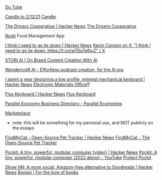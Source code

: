 
[Do Tube](https://www.ytt-tech.com/)

[Candle.to 2/12/21](https://candle.to/)
[Candle](http://gjobqjj7wyczbqie.onion/)

[The Drivers Cooperative | Hacker News](https://news.ycombinator.com/item?id=26588607)
[The Drivers Cooperative](https://drivers.coop/)

[Nosh](https://nosh.tech/)
Food Management App

[I think I need to go lie down | Hacker News](https://news.ycombinator.com/item?id=38288130)
[Kevin Cannon on X: "I think I need to go lie down. https://t.co/wT6a7q6juZ" / X](https://twitter.com/multikev/status/1724908185361011108)

[STORI AI | On Brand Content Creation With AI](https://storiai.com/)

[Wondercraft AI - Effortless podcast creation, for the AI era](https://www.wondercraft.ai/)

[I spent a year designing a low profile, minimal mechanical keyboard | Hacker News](https://news.ycombinator.com/item?id=32507172)
[Electronic Materials Office®](https://electronicmaterialsoffice.com/)

[Flux Keyboard | Hacker News](https://news.ycombinator.com/item?id=35083665)
[Flux Keyboard](https://fluxkeyboard.com/)

[Parallel Economy Business Directory - Parallel Economies](https://paralleleconomies.com/parallel-economy-business-directory/)

[Marketplace](https://marketplace.yanoagenda.com)
- note: this will be something for my personal use, and NOT publicly on the essays

[FindMyCat - Open-Source Pet Tracker | Hacker News](https://news.ycombinator.com/item?id=37520039)
[FindMyCat - The Open-Source Pet Tracker](https://www.findmycat.io/)

[Pockit: A tiny, powerful, modular computer [video] | Hacker News](https://news.ycombinator.com/item?id=30615959)
[Pockit: A tiny, powerful, modular computer (2022 demo) - YouTube](https://www.youtube.com/watch?v=b3F9OtH2Xx4)
[Project Pockit](https://pockit.ai/)

[Show HN: A more social, Amazon-free alternative to Goodreads | Hacker News](https://news.ycombinator.com/item?id=30503197)
[Booqsi | For the love of books](https://www.booqsi.com/)
